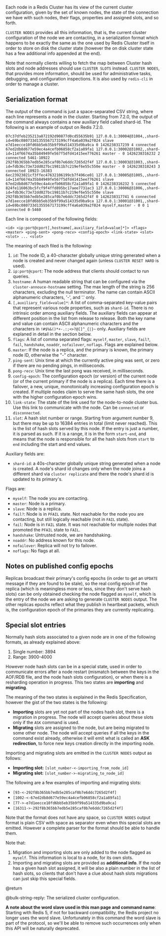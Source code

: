 Each node in a Redis Cluster has its view of the current cluster configuration,
given by the set of known nodes, the state of the connection we have with such
nodes, their flags, properties and assigned slots, and so forth.

`CLUSTER NODES` provides all this information, that is, the current cluster
configuration of the node we are contacting, in a serialization format which
happens to be exactly the same as the one used by Redis Cluster itself in
order to store on disk the cluster state (however the on disk cluster state
has a few additional info appended at the end).

Note that normally clients willing to fetch the map between Cluster
hash slots and node addresses should use `CLUSTER SLOTS` instead.
`CLUSTER NODES`, that provides more information, should be used for
administrative tasks, debugging, and configuration inspections.
It is also used by `redis-cli` in order to manage a cluster.

## Serialization format

The output of the command is just a space-separated CSV string, where
each line represents a node in the cluster. Starting from 7.2.0, the
output of the command always contains a new auxiliary field called
shard-id. The following is an example of output on Redis 7.2.0.

```
07c37dfeb235213a872192d90877d0cd55635b91 127.0.0.1:30004@31004,,shard-id=69bc080733d1355567173199cff4a6a039a2f024 slave e7d1eecce10fd6bb5eb35b9f99a514335d9ba9ca 0 1426238317239 4 connected
67ed2db8d677e59ec4a4cefb06858cf2a1a89fa1 127.0.0.1:30002@31002,,shard-id=114f6674a35b84949fe567f5dfd41415ee776261 master - 0 1426238316232 2 connected 5461-10922
292f8b365bb7edb5e285caf0b7e6ddc7265d2f4f 127.0.0.1:30003@31003,,shard-id=fdb36c73e72dd027bc19811b7c219ef6e55c550e master - 0 1426238318243 3 connected 10923-16383
6ec23923021cf3ffec47632106199cb7f496ce01 127.0.0.1:30005@31005,,shard-id=114f6674a35b84949fe567f5dfd41415ee776261 slave 67ed2db8d677e59ec4a4cefb06858cf2a1a89fa1 0 1426238316232 5 connected
824fe116063bc5fcf9f4ffd895bc17aee7731ac3 127.0.0.1:30006@31006,,shard-id=fdb36c73e72dd027bc19811b7c219ef6e55c550e slave 292f8b365bb7edb5e285caf0b7e6ddc7265d2f4f 0 1426238317741 6 connected
e7d1eecce10fd6bb5eb35b9f99a514335d9ba9ca 127.0.0.1:30001@31001,,shard-id=69bc080733d1355567173199cff4a6a039a2f024 myself,master - 0 0 1 connected 0-5460
```

Each line is composed of the following fields:

```
<id> <ip:port@cport[,hostname[,auxiliary_field=value]*]> <flags> <master> <ping-sent> <pong-recv> <config-epoch> <link-state> <slot> <slot> ... <slot>
```

The meaning of each filed is the following:

1. `id`: The node ID, a 40-character globally unique string generated when a node
   is created and never changed again (unless `CLUSTER RESET HARD` is used).
2. `ip:port@cport`: The node address that clients should contact to run queries.
3. `hostname`: A human readable string that can be configured via the
   `cluster-annouce-hostname` setting. The max length of the string is 256
   characters, excluding the null terminator. The name can contain ASCII 
   alphanumeric characters, '-', and '.' only.
4. `[,auxiliary_field=value]*`: A list of comma-separated key-value pairs that
   represent various node properties, such as `shard-id`. There is no intrinsic
   order among auxiliary fields. The auxiliary fields can appear at
   different position in the list from release to release. Both the key name and
   value can contain ASCII alphanumeric characters and the characters in
   `!#$%&()*+-.:;<>?@[]^_{|}~` only. Auxiliary fields are explaned in detail in
   the section below.
5. `flags`: A list of comma separated flags: `myself`, `master`, `slave`, `fail?`,
   `fail`, `handshake`, `noaddr`, `nofailover`, `noflags`. Flags are explained
   below.
6. `master`: If the node is a replica, and the primary is known, the primary node ID,
   otherwise the "-" character.
7. `ping-sent`: Unix time at which the currently active ping was sent, or zero if there
   are no pending pings, in milliseconds.
8. `pong-recv`: Unix time the last pong was received, in milliseconds.
9. `config-epoch`: The configuration epoch (or version) of the current node (or of the
   current primary if the node is a replica). Each time there is a failover, a new, unique,
   monotonically increasing configuration epoch is created. If multiple nodes claim to
   serve the same hash slots, the one with the higher configuration epoch wins.
10. `link-state`: The state of the link used for the node-to-node cluster bus. Use
   this link to communicate with the node. Can be `connected` or `disconnected`.
11. `slot`: A hash slot number or range. Starting from argument number 9, but there
   may be up to 16384 entries in total (limit never reached). This is the list of hash
   slots served by this node. If the entry is just a number, it is parsed as such.
   If it is a range, it is in the form `start-end`, and means that the node is
   responsible for all the hash slots from `start` to `end` including the start and
   end values.

Auxiliary fields are:
* `shard-id`: a 40s-character globally unique string generated when a node is created. A
  node's shard id changes only when the node joins a different shard via
  `cluster replicate` and there the node's shard id is updated to its primary's.

Flags are:

* `myself`: The node you are contacting.
* `master`: Node is a primary.
* `slave`: Node is a replica.
* `fail?`: Node is in `PFAIL` state. Not reachable for the node you are contacting,
  but still logically reachable (not in `FAIL` state).
* `fail`: Node is in `FAIL` state. It was not reachable for multiple nodes that
  promoted the `PFAIL` state to `FAIL`.
* `handshake`: Untrusted node, we are handshaking.
* `noaddr`: No address known for this node.
* `nofailover`: Replica will not try to failover.
* `noflags`: No flags at all.

## Notes on published config epochs

Replicas broadcast their primary's config epochs (in order to get an `UPDATE`
message if they are found to be stale), so the real config epoch of the
replica (which is meaningless more or less, since they don't serve hash slots)
can be only obtained checking the node flagged as `myself`, which is the entry
of the node we are asking to generate `CLUSTER NODES` output. The other
replicas epochs reflect what they publish in heartbeat packets, which is, the
configuration epoch of the primaries they are currently replicating.

## Special slot entries

Normally hash slots associated to a given node are in one of the following formats,
as already explained above:

1. Single number: 3894
2. Range: 3900-4000

However node hash slots can be in a special state, used in order to communicate errors after a node restart (mismatch between the keys in the AOF/RDB file, and the node hash slots configuration), or when there is a resharding operation in progress. This two states are **importing** and **migrating**.

The meaning of the two states is explained in the Redis Specification, however the gist of the two states is the following:

* **Importing** slots are yet not part of the nodes hash slot, there is a migration in progress. The node will accept queries about these slots only if the `ASK` command is used.
* **Migrating** slots are assigned to the node, but are being migrated to some other node. The node will accept queries if all the keys in the command exist already, otherwise it will emit what is called an **ASK redirection**, to force new keys creation directly in the importing node.

Importing and migrating slots are emitted in the `CLUSTER NODES` output as follows:

* **Importing slot:** `[slot_number-<-importing_from_node_id]`
* **Migrating slot:** `[slot_number->-migrating_to_node_id]`

The following are a few examples of importing and migrating slots:

* `[93-<-292f8b365bb7edb5e285caf0b7e6ddc7265d2f4f]`
* `[1002-<-67ed2db8d677e59ec4a4cefb06858cf2a1a89fa1]`
* `[77->-e7d1eecce10fd6bb5eb35b9f99a514335d9ba9ca]`
* `[16311->-292f8b365bb7edb5e285caf0b7e6ddc7265d2f4f]`

Note that the format does not have any space, so `CLUSTER NODES` output format is plain CSV with space as separator even when this special slots are emitted. However a complete parser for the format should be able to handle them.

Note that:

1. Migration and importing slots are only added to the node flagged as `myself`. This information is local to a node, for its own slots.
2. Importing and migrating slots are provided as **additional info**. If the node has a given hash slot assigned, it will be also a plain number in the list of hash slots, so clients that don't have a clue about hash slots migrations can just skip this special fields.

@return

@bulk-string-reply: The serialized cluster configuration.

**A note about the word slave used in this man page and command name**: Starting with Redis 5, if not for backward compatibility, the Redis project no longer uses the word slave. Unfortunately in this command the word slave is part of the protocol, so we'll be able to remove such occurrences only when this API will be naturally deprecated.
